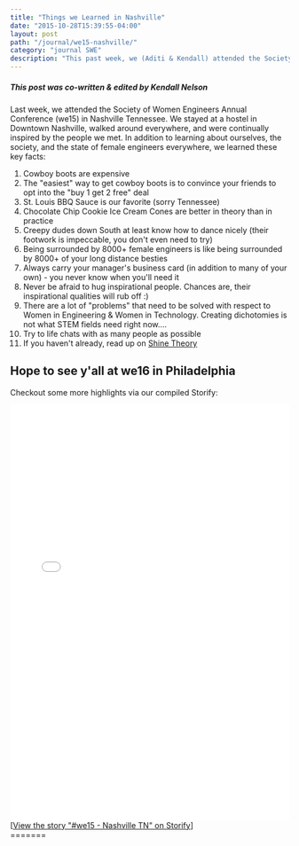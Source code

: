 ```yaml
---
title: "Things we Learned in Nashville"
date: "2015-10-28T15:39:55-04:00"
layout: post
path: "/journal/we15-nashville/"
category: "journal SWE"
description: "This past week, we (Aditi & Kendall) attended the Society of Women Engineers Annual Conference (we15) in Nashville Tennessee. This is what we learned."
---
```


##### This post was co-written & edited by Kendall Nelson

Last week, we attended the Society of Women Engineers Annual Conference (we15) in Nashville Tennessee. We stayed at a hostel in Downtown Nashville, 
walked around everywhere, and were continually inspired by the people we met. In addition to learning about ourselves, the society, and the state of female engineers everywhere, we learned these key facts:

1. Cowboy boots are expensive
2. The "easiest" way to get cowboy boots is to convince your friends to opt into the "buy 1 get 2 free" deal
3. St. Louis BBQ Sauce is our favorite (sorry Tennessee)
4. Chocolate Chip Cookie Ice Cream Cones are better in theory than in practice
5. Creepy dudes down South at least know how to dance nicely (their footwork is impeccable, you don't even need to try)
6. Being surrounded by 8000+ female engineers is like being surrounded by 8000+ of your long distance besties
7. Always carry your manager's business card (in addition to many of your own) - you never know when you'll need it
8. Never be afraid to hug inspirational people. Chances are, their inspirational qualities will rub off :)
9. There are a lot of "problems" that need to be solved with respect to Women in Engineering & Women in Technology. Creating dichotomies is not what STEM fields need right now....
10. Try to life chats with as many people as possible
11. If you haven't already, read up on [Shine Theory](http://nymag.com/thecut/2013/05/shine-theory-how-to-stop-female-competition.html)

## Hope to see y'all at we16 in Philadelphia

Checkout some more highlights via our compiled Storify:

<div class="storify"><iframe src="//storify.com/Aditi_Rajagopal/we15-nashville/embed?header=false&border=false" width="100%" height="750" frameborder="no" allowtransparency="true"></iframe><script src="//storify.com/Aditi_Rajagopal/we15-nashville.js?header=false&border=false"></script><noscript>[<a href="//storify.com/Aditi_Rajagopal/we15-nashville" target="_blank">View the story "#we15 - Nashville TN" on Storify</a>]</noscript></div>
=======